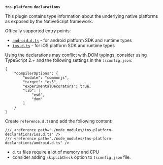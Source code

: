 **`tns-platform-declarations`**

This plugin contains type information about the underlying native platforms as exposed by the NativeScript framework.

Offically supported entry points:
 - [`android.d.ts`](android/) - for android platform SDK and runtime types
 - [`ios.d.ts`](ios/) - for iOS platform SDK and runtime types

Using the declarations may conflict with DOM typings,
consider using TypeScript 2.+ and the following settings in the `tsconfig.json`:
```
{
    "compilerOptions": {
        "module": "commonjs",
        "target": "es5",
        "experimentalDecorators": true,
        "lib": [
            "es6",
            "dom"
        ]
    }
}
```

Create `reference.d.ts`and add the following content:
```
/// <reference path="./node_modules/tns-platform-declarations/ios.d.ts" />
/// <reference path="./node_modules/tns-platform-declarations/android.d.ts" />
```

- `d.ts` files require a lot of memory and CPU
- consider adding `skipLibCheck` option to `tsconfig.json` file.
